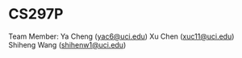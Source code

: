 # CS297P

Team Member:
Ya Cheng (yac6@uci.edu)
Xu Chen (xuc11@uci.edu)
Shiheng Wang (shihenw1@uci.edu)

